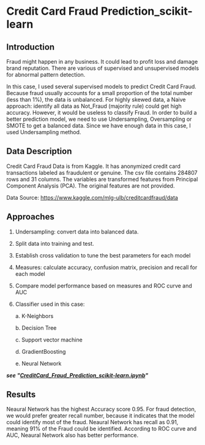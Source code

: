 # Credit Card Fraud Prediction_scikit-learn

## Introduction
Fraud might happen in any business. It could lead to profit loss and damage brand reputation. There are various of supervised and unsupervised models for abnormal pattern detection. 

In this case, I used several supervised models to predict Credit Card Fraud. Because fraud usually accounts for a small proportion of the total number (less than 1%), the data is unbalanced. For highly skewed data, a Naive approach: identify all data as Not_Fraud (majority rule) could get high accuracy. However, it would be useless to classify Fraud. In order to build a better prediction model, we need to use Undersampling, Oversampling or SMOTE to get a balanced data. Since we have enough data in this case, I used Undersampling method.

## Data Description

Credit Card Fraud Data is from Kaggle. It has anonymized credit card transactions labeled as fraudulent or genuine. The csv file contains  284807 rows and 31 columns. The variables are transformed features from Principal Component Analysis (PCA). The original features are not provided.

Data Source: https://www.kaggle.com/mlg-ulb/creditcardfraud/data

## Approaches

1. Undersampling: convert data into balanced data.

2. Split data into training and test.

3. Establish cross validation to tune the best parameters for each model

4. Measures: calculate accuracy, confusion matrix, precision and recall for each model

5. Compare model performance based on measures and ROC curve and AUC

6. Classifier used in this case:

   a. K-Neighbors

   b. Decision Tree

   c. Support vector machine

   d. GradientBoosting

   e. Neural Network

***see "[CreditCard_Fraud_Prediction_scikit-learn.ipynb](https://github.com/lywemma/Prediction_scikit-learn/blob/master/CreditCard_Fraud_Prediction_scikit-learn.ipynb)"***

## Results

Neaural Network has the highest Accuracy score 0.95. For fraud detection, we would prefer greater recall number, because it indicates that the model could identify most of the fraud. Neaural Network has recall as 0.91, meaning 91% of the Fraud could be identified. According to ROC curve and AUC, Neaural Network also has better performance.